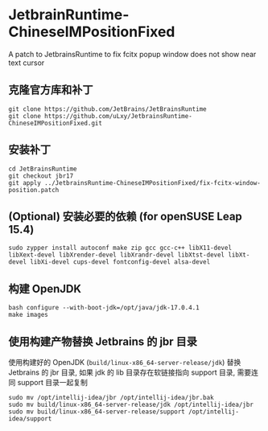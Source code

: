 # JetbrainRuntime-ChineseIMPositionFixed
A patch to JetbrainsRuntime to fix fcitx popup window does not show near text cursor

## 克隆官方库和补丁
```shell
git clone https://github.com/JetBrains/JetBrainsRuntime
git clone https://github.com/uLxy/JetbrainsRuntime-ChineseIMPositionFixed.git
```

## 安装补丁
```shell
cd JetBrainsRuntime
git checkout jbr17
git apply ../JetbrainsRuntime-ChineseIMPositionFixed/fix-fcitx-window-position.patch
```

## (Optional) 安装必要的依赖 (for openSUSE Leap 15.4)
``` shell
sudo zypper install autoconf make zip gcc gcc-c++ libX11-devel libXext-devel libXrender-devel libXrandr-devel libXtst-devel libXt-devel libXi-devel cups-devel fontconfig-devel alsa-devel
```

## 构建 OpenJDK
``` shell
bash configure --with-boot-jdk=/opt/java/jdk-17.0.4.1
make images
```

## 使用构建产物替换 Jetbrains 的 jbr 目录
使用构建好的 OpenJDK (`build/linux-x86_64-server-release/jdk`) 替换 Jetbrains 的 jbr 目录, 如果 jdk 的 lib 目录存在软链接指向 support 目录, 需要连同 support 目录一起复制

```shell
sudo mv /opt/intellij-idea/jbr /opt/intellij-idea/jbr.bak
sudo mv build/linux-x86_64-server-release/jdk /opt/intellij-idea/jbr
sudo mv build/linux-x86_64-server-release/support /opt/intellij-idea/support
```
